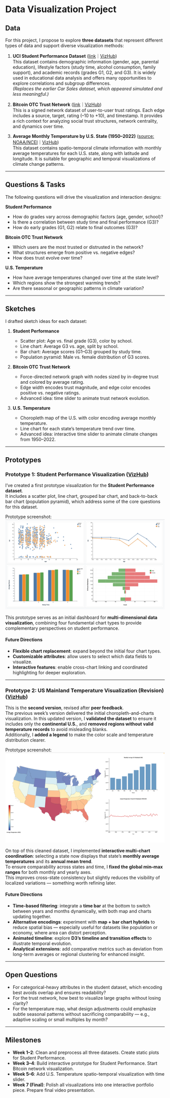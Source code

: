 # Data Visualization Project

## Data

For this project, I propose to explore **three datasets** that represent different types of data and support diverse visualization methods:

1. **UCI Student Performance Dataset** ([link](https://archive.ics.uci.edu/dataset/320/student+performance)｜[VizHub](https://vizhub.com/TruthSeeker99/c6841e8ea18146ff802903d1281a03b1))  
   This dataset contains demographic information (gender, age, parental education), lifestyle factors (study time, alcohol consumption, family support), and academic records (grades G1, G2, and G3). It is widely used in educational data analysis and offers many opportunities to explore correlations and subgroup differences.  
   *(Replaces the earlier Car Sales dataset, which appeared simulated and less meaningful.)*

2. **Bitcoin OTC Trust Network** ([link](https://snap.stanford.edu/data/soc-sign-bitcoinotc.html)｜[VizHub](https://vizhub.com/TruthSeeker99/36f3100b5bb2451fa85607e1d4fa8e45))  
   This is a signed network dataset of user-to-user trust ratings. Each edge includes a source, target, rating (–10 to +10), and timestamp. It provides a rich context for analyzing social trust structures, network centrality, and dynamics over time.  

3. **Average Monthly Temperature by U.S. State (1950–2022)** ([source: NOAA/NCEI](https://www.ncei.noaa.gov/)｜[VizHub](https://vizhub.com/TruthSeeker99/cd3c792773ba4b99a39eac036358e1d9))  
   This dataset contains spatio-temporal climate information with monthly average temperatures for each U.S. state, along with latitude and longitude. It is suitable for geographic and temporal visualizations of climate change patterns.  

---

## Questions & Tasks

The following questions will drive the visualization and interaction designs:

**Student Performance**  
* How do grades vary across demographic factors (age, gender, school)?  
* Is there a correlation between study time and final performance (G3)?  
* How do early grades (G1, G2) relate to final outcomes (G3)?  

**Bitcoin OTC Trust Network**  
* Which users are the most trusted or distrusted in the network?  
* What structures emerge from positive vs. negative edges?  
* How does trust evolve over time?  

**U.S. Temperature**  
* How have average temperatures changed over time at the state level?  
* Which regions show the strongest warming trends?  
* Are there seasonal or geographic patterns in climate variation?  

---

## Sketches

I drafted sketch ideas for each dataset:

1. **Student Performance**  
   * Scatter plot: Age vs. final grade (G3), color by school.  
   * Line chart: Average G3 vs. age, split by school.  
   * Bar chart: Average scores (G1–G3) grouped by study time.  
   * Population pyramid: Male vs. female distribution of G3 scores.  

2. **Bitcoin OTC Trust Network**  
   * Force-directed network graph with nodes sized by in-degree trust and colored by average rating.  
   * Edge width encodes trust magnitude, and edge color encodes positive vs. negative ratings.  
   * Advanced idea: time slider to animate trust network evolution.  

3. **U.S. Temperature**  
   * Choropleth map of the U.S. with color encoding average monthly temperature.  
   * Line chart for each state’s temperature trend over time.  
   * Advanced idea: interactive time slider to animate climate changes from 1950–2022.  

---

## Prototypes

### Prototype 1: Student Performance Visualization ([VizHub](https://vizhub.com/TruthSeeker99/3be08474ddd14c40b5aaf770fd0d0f15))

I’ve created a first prototype visualization for the **Student Performance dataset**.  
It includes a scatter plot, line chart, grouped bar chart, and back-to-back bar chart (population pyramid), which address some of the core questions for this dataset.

Prototype screenshot:  
[![prototype](prototype.png)](prototype.png)

This prototype serves as an initial dashboard for **multi-dimensional data visualization**, combining four fundamental chart types to provide complementary perspectives on student performance.

#### Future Directions
- **Flexible chart replacement**: expand beyond the initial four chart types.  
- **Customizable attributes**: allow users to select which data fields to visualize.  
- **Interactive features**: enable cross-chart linking and coordinated highlighting for deeper exploration.

---

### Prototype 2: US Mainland Temperature Visualization (Revision) ([VizHub](https://vizhub.com/TruthSeeker99/6a8bece00ce94155a1b19fab1bb581df))

This is the **second version**, revised after **peer feedback**.  
The previous week’s version delivered the initial choropleth-and-charts visualization. In this updated version, I **validated the dataset** to ensure it includes only the **continental U.S.**, and **removed regions without valid temperature records** to avoid misleading blanks.  
Additionally, I **added a legend** to make the color scale and temperature distribution clearer.

Prototype screenshot:  
[![prototype](map_prototype.png)](map_prototype.png)

On top of this cleaned dataset, I implemented **interactive multi-chart coordination**: selecting a state now displays that state’s **monthly average temperatures** and its **annual mean trend**.  
To ensure comparability across states and time, I **fixed the global min–max ranges** for both monthly and yearly axes.  
This improves cross-state consistency but slightly reduces the visibility of localized variations — something worth refining later.

#### Future Directions
- **Time-based filtering**: integrate a **time bar** at the bottom to switch between years and months dynamically, with both map and charts updating together.  
- **Alternative encodings**: experiment with **map + bar chart hybrids** to reduce spatial bias — especially useful for datasets like population or economy, where area can distort perception.  
- **Animated timeline**: explore **D3’s timeline and transition effects** to illustrate temporal evolution.  
- **Analytical extensions**: add comparative metrics such as deviation from long-term averages or regional clustering for enhanced insight.

---

## Open Questions
* For categorical-heavy attributes in the student dataset, which encoding best avoids overlap and ensures readability?  
* For the trust network, how best to visualize large graphs without losing clarity?  
* For the temperature map, what design adjustments could emphasize subtle seasonal patterns without sacrificing comparability — e.g., adaptive scaling or small multiples by month?  

---

## Milestones

* **Week 1–2**: Clean and preprocess all three datasets. Create static plots for Student Performance.  
* **Week 3–4**: Build interactive prototype for Student Performance. Start Bitcoin network visualization.  
* **Week 5–6**: Add U.S. Temperature spatio-temporal visualization with time slider.  
* **Week 7 (Final)**: Polish all visualizations into one interactive portfolio piece. Prepare final video presentation.  
